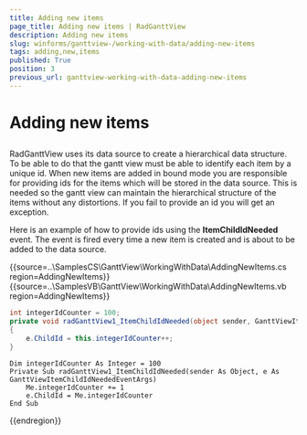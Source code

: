 ```yaml
---
title: Adding new items
page_title: Adding new items | RadGanttView
description: Adding new items
slug: winforms/ganttview-/working-with-data/adding-new-items
tags: adding,new,items
published: True
position: 3
previous_url: ganttview-working-with-data-adding-new-items
---
```


# Adding new items

 
## 

RadGanttView uses its data source to create a hierarchical data structure. To be able to do that the gantt view must be able to identify each item by a unique id. When new items are added in bound mode you are responsible for providing ids for the items which will be stored in the data source. This is needed so the gantt view can maintain the hierarchical structure of the items without any distortions. If you fail to provide an id you will get an exception.
        

Here is an example of how to provide ids using the __ItemChildIdNeeded__ event. The event is fired every time a new item is created and is about to be added to the data source.
        
{{source=..\SamplesCS\GanttView\WorkingWithData\AddingNewItems.cs region=AddingNewItems}} 
{{source=..\SamplesVB\GanttView\WorkingWithData\AddingNewItems.vb region=AddingNewItems}} 

````C#
int integerIdCounter = 100;
private void radGanttView1_ItemChildIdNeeded(object sender, GanttViewItemChildIdNeededEventArgs e)
{
    e.ChildId = this.integerIdCounter++;
}

````
````VB.NET
Dim integerIdCounter As Integer = 100
Private Sub radGanttView1_ItemChildIdNeeded(sender As Object, e As GanttViewItemChildIdNeededEventArgs)
    Me.integerIdCounter += 1
    e.ChildId = Me.integerIdCounter
End Sub

````

{{endregion}} 



